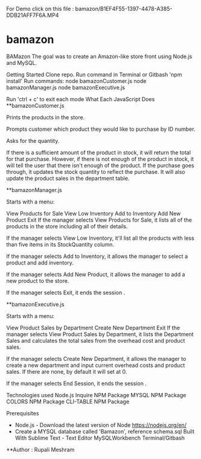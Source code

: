 For Demo click on this file : bamazon/B1EF4F55-1397-4478-A385-DDB21AFF7F6A.MP4
# bamazon


BAMazon
The goal was to create an Amazon-like store front using Node.js and MySQL.

Getting Started
Clone repo.
Run command in Terminal or Gitbash 'npm install'
Run commands:
node bamazonCustomer.js
node bamazonManager.js
node bamazonExecutive.js

Run 'ctrl + c' to exit each mode
What Each JavaScript Does
**bamazonCustomer.js

Prints the products in the store.

Prompts customer which product they would like to purchase by ID number.

Asks for the quantity.

If there is a sufficient amount of the product in stock, it will return the total for that purchase.
However, if there is not enough of the product in stock, it will tell the user that there isn't enough of the product.
If the purchase goes through, it updates the stock quantity to reflect the purchase.
It will also update the product sales in the department table.

**bamazonManager.js

Starts with a menu:

View Products for Sale
View Low Inventory
Add to Inventory
Add New Product
Exit
If the manager selects View Products for Sale, it lists all of the products in the store including all of their details.

If the manager selects View Low Inventory, it'll list all the products with less than five items in its StockQuantity column.

If the manager selects Add to Inventory, it allows the manager to select a product and add inventory.

If the manager selects Add New Product, it allows the manager to add a new product to the store.

If the manager selects Exit, it ends the session .

**bamazonExecutive.js

Starts with a menu:

View Product Sales by Department
Create New Department
Exit
If the manager selects View Product Sales by Department, it lists the Department Sales and calculates the total sales from the overhead cost and product sales.

If the manager selects Create New Department, it allows the manager to create a new department and input current overhead costs and product sales. If there are none, by default it will set at 0.

If the manager selects End Session, it ends the session .

Technologies used
Node.js
Inquire NPM Package 
MYSQL NPM Package 
COLORS  NPM Package 
CLI-TABLE  NPM Package 

Prerequisites
- Node.js - Download the latest version of Node https://nodejs.org/en/
- Create a MYSQL database called 'Bamazon', reference schema.sql
Built With
Sublime Text - Text Editor
MySQLWorkbench
Terminal/Gitbash

**Author :
Rupali Meshram
